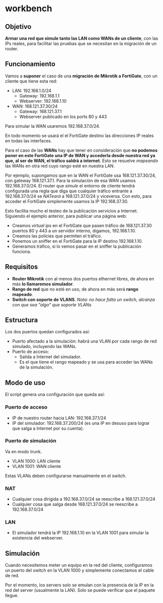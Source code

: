 # workbench

## Objetivo

**Armar una red que simule tanto las LAN como WANs de un cliente**, con las IPs reales, para facilitar las pruebas que se necesitan en la migración de un router.

## Funcionamiento

 Vamos a **suponer** el caso de una **migración de Mikrotik a FortiGate**, con un cliente que tiene esta red:
 
 - LAN: 192.168.1.0/24
   - Gateway: 192.168.1.1
   - Webserver: 192.168.1.10
 - WAN: 168.121.37.30/24
   - Gateway: 168.121.37.1
   - Webserver publicado en los ports 80 y 443
 
 Para simular la WAN usaremos 192.168.37.0/24.
 
 En todo momento se usará el el FortiGate destino las direcciones IP reales en todas las interfaces.
 
 Para el caso de las **WANs** hay que tener en consideración que **no podemos poner en este FortiGate una IP de WAN y accederla desde nuestra red ya que, al ser de WAN, el tráfico saldrá a internet**. Esto se resuelve *mapeando* las WANs en otra red cuyo rango esté en nuestra LAN.
 
 Por ejemplo, supongamos que en la WAN el FortiGate usa 168.121.37.30/24, con gateway 168.121.37.1. Para la simulación de esa WAN usamos 192.168.37.0/24. El router que *simule* el entorno de cliente tendrá configurada una regla que diga que cualquier tráfico entrante a 192.168.37.0/24 se *NATeará* a 168.121.37.0/24 y viceversa. Con esto, para acceder el FortiGate simplemente usamos la IP 192.168.37.30.
 
 Esto facilita mucho el testeo de la publicación servicios a Internet. Siguiendo el ejemplo anterior, para publicar una página web:
 
 - Creamos *virtual ips* en el FortiGate que pasen tráfico de 168.121.37.30 puertos 80 y 443 a un servidor interno, digamos, 192.168.1.10.
 - Creamos las policies que permiten el tráfico.
 - Ponemos un sniffer en el FortiGate para la IP destino 192.168.1.10.
 - Generamos tráfico, si lo vemos pasar en el sniffer la publicación funciona.

## Requisitos

- **Router Mikrotik** con al menos dos puertos ethernet libres, de ahora en más **lo llamaremos simulador**.
- **Rango de red** que no esté en uso, de ahora en más será **rango mapeado**.
- **Switch con soporte de VLANS**. *Nota: no hace falta un switch, alcanza con que sea "algo" que soporte VLANs*

## Estructura

 Los dos puertos quedan configurados así:

- Puerto afectado a la simulación: habrá una VLAN por cada rango de red simulado, incluyendo las WANs.
- Puerto de acceso: 
  - Salida a Internet del simulador.
  - Es el que tiene el rango mapeado y se usa para acceder las WANs de la simulación.

## Modo de uso

 El script genera una configuración que queda así:
 
### Puerto de acceso

- IP de nuestro router hacia LAN: 192.168.37.1/24
- IP del simulador: 192.168.37.200/24 (es una IP en desuso para lograr que salga a Internet por su cuenta).

### Puerto de simulación

 Va en modo trunk.
 
- VLAN 1000: LAN cliente
- VLAN 1001: WAN cliente

 Estas VLANs deben configurarse manualmente en el switch.
 
### NAT

- Cualquier cosa dirigida a 192.168.37.0/24 se reescribe a 168.121.37.0/24
- Cualquier cosa que salga desde 168.121.37.0/24 se reescribe a 192.168.37.0/24

### LAN

- El simulador tendrá la IP 192.168.1.10 en la VLAN 1001 para simular la existencia del webserver.

## Simulación

 Cuando necesitemos meter un equipo en la red del cliente, configuramos un puerto del switch en la VLAN 1000 y simplemente conectamos el cable de red.

 Por el momento, los servers solo se emulan con la presencia de la IP en la red del server (usualmente la LAN). Solo se puede verificar que el paquete llegue.
 




 
